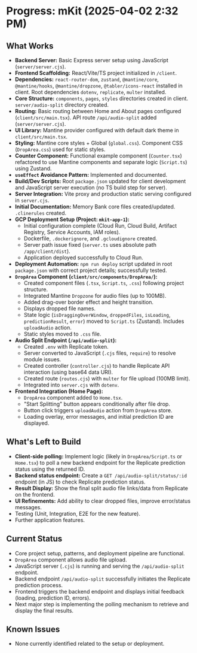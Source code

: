 # Progress: mKit (2025-04-02 2:32 PM)

## What Works

-   **Backend Server:** Basic Express server setup using JavaScript (`server/server.cjs`).
-   **Frontend Scaffolding:** React/Vite/TS project initialized in `/client`.
-   **Dependencies:** `react-router-dom`, `zustand`, `@mantine/core`, `@mantine/hooks`, `@mantine/dropzone`, `@tabler/icons-react` installed in client. Root dependencies `dotenv`, `replicate`, `multer` installed.
-   **Core Structure:** `components`, `pages`, `styles` directories created in client. `server/audio-split` directory created.
-   **Routing:** Basic routing between Home and About pages configured (`client/src/main.tsx`). API route `/api/audio-split` added (`server/server.cjs`).
-   **UI Library:** Mantine provider configured with default dark theme in `client/src/main.tsx`.
-   **Styling:** Mantine core styles + Global (`global.css`). Component CSS (`DropArea.css`) used for static styles.
-   **Counter Component:** Functional example component (`Counter.tsx`) refactored to use Mantine components and separate logic (`Script.ts`) using Zustand.
-   **`useEffect` Avoidance Pattern:** Implemented and documented.
-   **Build/Dev Scripts:** Root `package.json` updated for client development and JavaScript server execution (no TS build step for server).
-   **Server Integration:** Vite proxy and production static serving configured in `server.cjs`.
-   **Initial Documentation:** Memory Bank core files created/updated. `.clinerules` created.
-   **GCP Deployment Setup (Project: `mkit-app-1`):**
    -   Initial configuration complete (Cloud Run, Cloud Build, Artifact Registry, Service Accounts, IAM roles).
    -   Dockerfile, `.dockerignore`, and `.gcloudignore` created.
    -   Server path issue fixed (`server.ts` uses absolute path `/app/client/dist`).
    -   Application deployed successfully to Cloud Run.
-   **Deployment Automation:** `npm run deploy` script updated in root `package.json` with correct project details; successfully tested.
-   **`DropArea` Component (`client/src/components/DropArea/`):**
    -   Created component files (`.tsx`, `Script.ts`, `.css`) following project structure.
    -   Integrated Mantine `Dropzone` for audio files (up to 100MB).
    -   Added drag-over border effect and height transition.
    -   Displays dropped file names.
    -   State logic (`isDraggingOverWindow`, `droppedFiles`, `isLoading`, `predictionResult`, `error`) moved to `Script.ts` (Zustand). Includes `uploadAudio` action.
    -   Static styles moved to `.css` file.
-   **Audio Split Endpoint (`/api/audio-split`):**
    -   Created `.env` with Replicate token.
    -   Server converted to JavaScript (`.cjs` files, `require`) to resolve module issues.
    -   Created controller (`controller.cjs`) to handle Replicate API interaction (using base64 data URI).
    -   Created route (`routes.cjs`) with `multer` for file upload (100MB limit).
    -   Integrated into `server.cjs` with `dotenv`.
-   **Frontend Integration (Home Page):**
    -   `DropArea` component added to `Home.tsx`.
    -   "Start Splitting" button appears conditionally after file drop.
    -   Button click triggers `uploadAudio` action from `DropArea` store.
    -   Loading overlay, error messages, and initial prediction ID are displayed.

## What's Left to Build

-   **Client-side polling:** Implement logic (likely in `DropArea/Script.ts` or `Home.tsx`) to poll a new backend endpoint for the Replicate prediction status using the returned ID.
-   **Backend status endpoint:** Create a `GET /api/audio-split/status/:id` endpoint (in JS) to check Replicate prediction status.
-   **Result Display:** Show the final split audio file links/data from Replicate on the frontend.
-   **UI Refinements:** Add ability to clear dropped files, improve error/status messages.
-   Testing (Unit, Integration, E2E for the new feature).
-   Further application features.

## Current Status

-   Core project setup, patterns, and deployment pipeline are functional.
-   `DropArea` component allows audio file upload.
-   JavaScript server (`.cjs`) is running and serving the `/api/audio-split` endpoint.
-   Backend endpoint `/api/audio-split` successfully initiates the Replicate prediction process.
-   Frontend triggers the backend endpoint and displays initial feedback (loading, prediction ID, errors).
-   Next major step is implementing the polling mechanism to retrieve and display the final results.

## Known Issues

-   None currently identified related to the setup or deployment.
